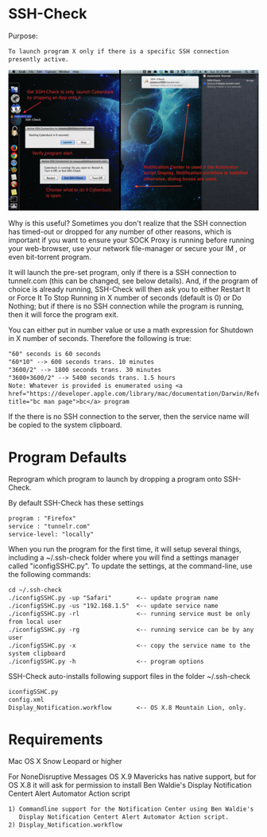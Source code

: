 SSH-Check
=====
Purpose: 

	To launch program X only if there is a specific SSH connection presently active.

<img src="https://github.com/xeoron/SSH-Check/blob/master/images/sshcheck_screenshot.png?raw=true"/>

Why is this useful?
Sometimes you don't realize that the SSH connection has timed-out or dropped for any number of other reasons, which is important if you want to ensure your SOCK Proxy is running before running your web-browser, use your network file-manager or secure your IM , or even bit-torrent program.

It will launch the pre-set program, only if there is a SSH connection to tunnelr.com (this can be changed, see below details). And, if the program of choice is already running, SSH-Check will then ask you to either Restart It or Force It To Stop Running in X number of seconds (default is 0) or Do Nothing; but if there is no SSH connection while the program is running, then it will force the program exit.

You can either put in number value or use a math expression for Shutdown in X number of seconds. Therefore the following is true:

	"60" seconds is 60 seconds
	"60*10" --> 600 seconds trans. 10 minutes
	"3600/2" --> 1800 seconds trans. 30 minutes
	"3600+3600/2" --> 5400 seconds trans. 1.5 hours
	Note: Whatever is provided is enumerated using <a href="https://developer.apple.com/library/mac/documentation/Darwin/Reference/ManPages/man1/bc.1.html" title="bc man page">bc</a> program

If the there is no SSH connection to the server, then the service name will be copied to the system clipboard.

Program Defaults
======
Reprogram which program to launch by dropping a program onto SSH-Check.

By default SSH-Check has these settings

	program : "Firefox"
	service : "tunnelr.com"
	service-level: "locally"

When you run the program for the first time, it will setup several things, including a ~/.ssh-check folder where you will find a settings manager called "iconfigSSHC.py".
To update the settings, at the command-line, use the following commands:

	cd ~/.ssh-check
	./iconfigSSHC.py -up "Safari"       <-- update program name
	./iconfigSSHC.py -us "192.168.1.5"  <-- update service name
	./iconfigSSHC.py -rl				<-- running service must be only from local user
	./iconfigSSHC.py -rg				<-- running service can be by any user
	./iconfigSSHC.py -x					<-- copy the service name to the system clipboard
	./iconfigSSHC.py -h                 <-- program options
	
SSH-Check auto-installs following support files in the folder ~/.ssh-check

	iconfigSSHC.py  
	config.xml
	Display_Notification.workflow		<-- OS X.8 Mountain Lion, only.

Requirements
=====
Mac OS X Snow Leopard or higher

For NoneDisruptive Messages OS X.9 Mavericks has native support, but for OS X.8 it will ask for permission to install Ben Waldie's Display Notification Centert Alert Automator Action script

	1) Commandline support for the Notification Center using Ben Waldie's 
	   Display Notification Centert Alert Automator Action script.
	2) Display_Notification.workflow 


	
